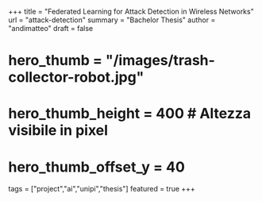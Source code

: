 +++
title = "Federated Learning for Attack Detection in Wireless Networks"
url = "attack-detection"
summary = "Bachelor Thesis"
author = "andimatteo"
draft = false
# hero_thumb = "/images/trash-collector-robot.jpg"
# hero_thumb_height = 400        # Altezza visibile in pixel
# hero_thumb_offset_y = 40
tags = ["project","ai","unipi","thesis"]
featured = true
+++
